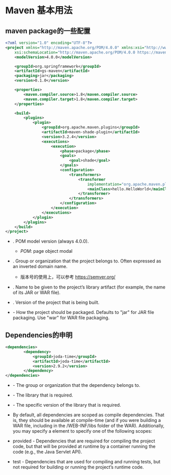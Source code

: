 # Maven 基本用法



## maven package的一些配置
``` xml
<?xml version="1.0" encoding="UTF-8"?>
<project xmlns="http://maven.apache.org/POM/4.0.0" xmlns:xsi="http://www.w3.org/2001/XMLSchema-instance"
    xsi:schemaLocation="http://maven.apache.org/POM/4.0.0 https://maven.apache.org/xsd/maven-4.0.0.xsd">
    <modelVersion>4.0.0</modelVersion>

    <groupId>org.springframework</groupId>
    <artifactId>gs-maven</artifactId>
    <packaging>jar</packaging>
    <version>0.1.0</version>

    <properties>
        <maven.compiler.source>1.8</maven.compiler.source>
        <maven.compiler.target>1.8</maven.compiler.target>
    </properties>

    <build>
        <plugins>
            <plugin>
                <groupId>org.apache.maven.plugins</groupId>
                <artifactId>maven-shade-plugin</artifactId>
                <version>3.2.4</version>
                <executions>
                    <execution>
                        <phase>package</phase>
                        <goals>
                            <goal>shade</goal>
                        </goals>
                        <configuration>
                            <transformers>
                                <transformer
                                    implementation="org.apache.maven.plugins.shade.resource.ManifestResourceTransformer">
                                    <mainClass>hello.HelloWorld</mainClass>
                                </transformer>
                            </transformers>
                        </configuration>
                    </execution>
                </executions>
            </plugin>
        </plugins>
    </build>
</project>
```

* <modelVersion>. POM model version (always 4.0.0).
  * *POM*:  page object modal

* <groupId>. Group or organization that the project belongs to. Often expressed as an inverted domain name.
  * 版本号的使用上，可以参考 https://semver.org/
* <artifactId>. Name to be given to the project’s library artifact (for example, the name of its JAR or WAR file).

* <version>. Version of the project that is being built.

* <packaging> - How the project should be packaged. Defaults to "jar" for JAR file packaging. Use "war" for WAR file packaging.

## Dependencies的申明

``` xml
<dependencies>
		<dependency>
			<groupId>joda-time</groupId>
			<artifactId>joda-time</artifactId>
			<version>2.9.2</version>
		</dependency>
</dependencies>
```


  * <groupId> - The group or organization that the dependency belongs to.

  * <artifactId> - The library that is required.

  * <version> - The specific version of the library that is required.

  * By default, all dependencies are scoped as compile dependencies. That is, they should be available at compile-time (and if you were building a WAR file, including in the /WEB-INF/libs folder of the WAR). Additionally, you may specify a <scope> element to specify one of the following scopes:

  * provided - Dependencies that are required for compiling the project code, but that will be provided at runtime by a container running the code (e.g., the Java Servlet API).

  * test - Dependencies that are used for compiling and running tests, but not required for building or running the project’s runtime code.

